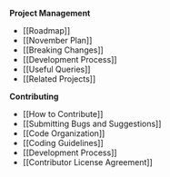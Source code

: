 **Project Management**
* [[Roadmap]]
* [[November Plan]]
* [[Breaking Changes]]
* [[Development Process]]
* [[Useful Queries]]
* [[Related Projects]]

**Contributing**
* [[How to Contribute]]
* [[Submitting Bugs and Suggestions]]
* [[Code Organization]]
* [[Coding Guidelines]]
* [[Development Process]]
* [[Contributor License Agreement]]
